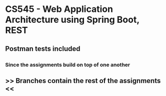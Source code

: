 # CS545 - Web Application Architecture using Spring Boot, REST
## Postman tests included 
##
### Since the assignments build on top of one another
## >>    Branches contain the rest of the assignments    <<

